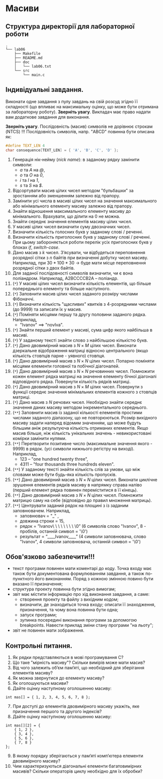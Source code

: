 # Масиви

## Структура директорії для лабораторної роботи

```
.
└── lab06
    ├── Makefile
    ├── README.md
    ├── doc
    │   └── lab06.txt
    └── src
        └── main.c
```

## Індивідуальні завдання.

Виконати одне завдання з пулу завдань на свій розсуд згідно її складності (що впливає на максимальну оцінку, що може бути отримана за лабораторну роботу). **Зверніть увагу**. Викладач має право надати вам додаткове завдання для виконання.

**Зверніть увагу**. Послідовність (масив) символів не дорівнює строкам (NTCS) !!! Послідовність символів, напр. "ABCD" повинна бути описана як: 

```c
#define TEXT_LEN 4
char consequence[TEXT_LEN] = { 'A', 'B', 'C', 'D' };
```

1.	Генерація нік-нейму (*nick name*): в заданому рядку замінити символи: 
	- *a* та *A* на *\@*, 
	- *о* та *O* на *0*, 
	- *i* та *I* на *1*, 
	- *s* та *S* на *$*.
2.	Відсортувати масив цілих чисел методом "бульбашки" за зростанням або зменшенням залежно від прапору.
3.	Замінити усі числа в масиві цілих чисел на значення максимального або мінімального елементу масиву залежно від прапору.
4.	Знайти відношення максимального елементу масиву до мінімального. Врахувати, що ділити на 0 не можна.
5.	Знайти середнє значення елементів масиву цілих чисел.
6.	У масиві цілих чисел визначити суму двозначних чисел.
7.	Визначити кількість голосних букв у заданому слові / реченні.
8.	Визначити кількість приголосних букв у заданому слові / реченні. При цьому забороняється роботи перелік усіх приголосних букв у блоках *if*, *switch-case*.
9.	Дано масив з *k* чисел. З’ясувати, чи відбудеться переповнення розрядної сітки з *n* байтів при визначенні добутку чисел масиву. Наприклад, при $30 * 100 * 30$ ->  буде мати місце переповнення розрядної сітки з двох байтів.
10.	Для заданої послідовності символів визначити, чи є вона поліандром. Наприклад,  А2ВССССB2А – поліандр.
12.	(`*`) У масиві цілих чисел визначити кількість елементів, що більше попереднього елементу та більше наступного.
13.	(`*`) Заповнити масив цілих чисел заданого розміру числами Фібоначчі.
14.	(`*`) Визначити кількість "щасливих" квитків з 4-розрядними числами (до 9999) та записати їх у масив. 
15.	(`*`) Поміняти місцями першу та другу половини заданого рядка. Наприклад,
	- "Ivanov" ==> "novIva".
16.	(`*`) Знайти перший елемент у масиві, сума цифр якого найбільша в масиві.
17.	(`*`) У заданому тексті знайти слово з найбільшою кількістю букв.
18. (`*`) Дано двовимірний масив з $N \times M$ цілих чисел. Виконати дзеркальне відображення матриці відносно центрального (якщо кількість стовпців парне - уявного) стовпця.
19.	(`*`) Дано двовимірний масив з $N \times N$ цілих чисел. Попарно поміняти місцями елементи головної та побічної діагоналей. 
20.	(`*`) Дано двовимірний масив з $N \times N$ речовинних чисел. Помножити кожен елемент рядка матриці на значення елементу бічної діагоналі відповідного рядка. Повернути кількість рядків матриці.
21. (`*`) Дано двовимірний масив з $N \times M$ цілих чисел. Повернути з функції середнє значення мінімальних елементів кожного з стовпців матриці. 
22. (`*`) Дано масив з *N* речових чисел. Необхідно знайти середнє значення даних масиву методом інкрементального середнього.
23.	(`**`) Заповнити масив із заданої кількості елементів простими числами заданого діапазону, що не повторюються. Розмір вихідного масиву задати наперед відомим значенням, що може будуть більшим аніж результуюча кількість отриманих елементів. Якщо масив більше, ніж кількість унікальних значень - невикористовані комірки замінити нулями.
24.	(`**`) Перетворити позитивне число (максимальне значення якого - 9999) в рядок. (усі символи нижнього регістру на виході). Наприклад, 
	- 123 – "one hundred twenty three",
	- 4311 – "four thousands three hundreds eleven". 
25.	(`**`) У заданому тексті знайти кількість слів за умови, що між словами може бути будь-яка кількість пропусків. 
26.	(`**`) Дано двовимірний масив з $N \times N$ цілих чисел. Виконати циклічне зрушення елементів рядків масиву в напрямку справа наліво (перший елемент рядка повинен переміститися в її кінець). 
27. (`**`) Дано двовимірний масив з $N \times N$ цілих чисел. Помножити матрицю саму на себе (відповідно до правил множення матриць).
28.	(`**`) Центрувати заданий рядок на площині з із заданим заповнювачем. Наприклад, 
	- заповнювач = "\_" , 
	- довжина строки = 15, 
	- рядок = ”Ivanov\ \ \ \ \ \ \ \ \0” (6 символів слово "Ivanov", 8 - пробілів, останній символ = '\0')
	- результат = “\_\_\_\_Ivanov\_\_\_\_”  (4 символи заповнювача, слово "Ivanov", 4 символи заповнювача, останній символ = '\0')


## Обов'язково забезпечити!!!

- текст програми повинен мати коментарі до коду. Точка входу має також бути документована формулюванням завдання, а також по-пунктного його виконанням. Поряд з кожною змінною повино бути вказано її призначення; 
- структура проекту повинна бути згідно вимогам;
- звіт має містити інформацію про хід виконання завдання, а саме:
   - створення проекту та файлу з вихідним кодом;
   - визначити, де знаходиться точка входу; описати її знаходження, призначення, та чому вона повинна бути одна;
   - запуск програми; 
   - зупинка посередині виконання програми за допомогою breakpoints. Навести приклад зміни стану програми "на льоту";
- звіт не повинен мати зображення.

## Контрольні питання.
1.	Як рядки представляються в мові програмування C?
2.	Що таке "мірність масиву"? Скільки вимірів може мати масив?
3.	Від чого залежить об’єм пам’яті, що необхідний для зберігання елементів масиву?
4.	Як можна звернутися до елементу масиву?
5.	Як оголошуються масиви?
6.	Дайте оцінку наступному оголошенню масиву: 
```
int mas[] = { 1, 2, 3, 4, 5, 6, 7, 8 };
```
7.  При доступі до елементів двовимірного масиву укажіть, яке призначення першого та другого індексів? 
8.  Дайте оцінку наступному оголошенню масиву:
```
int mas[][2] = {
	{ 1, 2 }, 
	{ 3, 4 }, 
	{ 5, 6 }, 
	{ 7, 8 }
};
```
9.  В якому порядку зберігаються у пам’яті комп’ютера елементи двовимірного масиву?
10. Чим характеризуються діагональні елементи багатовимірних масивів? Скільки операторів циклу необхідно для їх обробки? 
